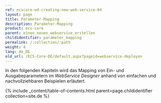 ```yaml
---
ref: ecscore-wd-creating-new-web-service-04
layout: page
title: Parameter-Mapping
description: Parameter-Mapping
product: ecs-core
parent: einen_neuen_webservice_erstellen
childidentifier: parameter_mapping
permalink: /:collection/:path
weight: 4
lang: de_DE
old_url: /ECS-Core-DE/default.aspx?pageid=webservice-deployen
---
```


In den folgenden Kapiteln wird das Mapping von Ein- und Ausgabeparametern im *WebService Designer* anhand von einfachen und nachvollziehbaren Beispielen erläutert.

{% include _content/table-of-contents.html parent=page.childidentifier collection=site.de %}
